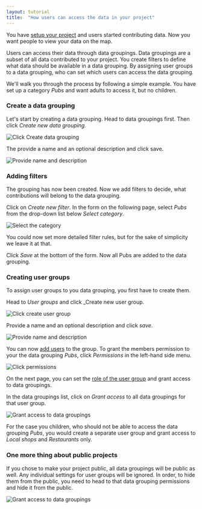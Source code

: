 ```yaml
---
layout: tutorial
title:  "How users can access the data in your project"
---
```


You have [setup your project](how-to-create-project.html) and users started contributing data. Now you want people to view your data on the map.

Users can access their data through data groupings. Data groupings are a subset of all data contributed to your project. You create filters to define what data should be available in a data grouping. By assigning user groups to a data grouping, who can set which users can access the data grouping. 

We'll walk you through the process by following a simple example. You have set up a category _Pubs_ and want adults to access it, but no children.

### Create a data grouping

Let's start by creating a data grouping. Head to data groupings first. Then click _Create new data grouping_.

![Click Create data grouping](img/how-users-access-data-01.png)

The provide a name and an optional description and click save.

![Provide name and description](img/how-users-access-data-02.png)

### Adding filters

The grouping has now been created. Now we add filters to decide, what contributions will belong to the data grouping. 

Click on _Create new filter_. In the form on the following page, select _Pubs_ from the drop-down list below _Select category_.

![Select the category](img/how-users-access-data-03.png)

You could now set more detailed filter rules, but for the sake of simplicity we leave it at that. 

Click _Save_ at the bottom of the form. Now all Pubs are added to the data grouping.

### Creating user groups

To assign user groups to you data grouping, you first have to create them. 

Head to _User groups_ and click _Create new user group. 

![Click create user group](img/how-users-access-data-04.png)

Provide a name and an optional description and click _save_.

![Provide name and description](img/how-users-access-data-05.png)

You can now [add users](add-remove-users.html) to the group. To grant the members permission to your the data grouping _Pubs_, click _Permissions_ in the left-hand side menu.

![Click permissions](img/how-users-access-data-06.png)

On the next page, you can set the [role of the user group](granting-permissions-to-usergroups.html) and grant access to data groupings. 

In the data groupings list, click on _Grant access_ to all data groupings for that user group.

![Grant access to data groupings](img/how-users-access-data-07.png)

For the case you children, who should not be able to access the data grouping _Pubs_, you would create a separate user group and grant access to _Local shops_ and _Restaurants_ only.

### One more thing about public projects

If you chose to make your project public, all data groupings will be public as well. Any individual settings for user groups will be ignored. In order, to hide them from the public, you need to head to that data grouping permissions and hide it from the public. 

![Grant access to data groupings](img/how-users-access-data-08.png)



